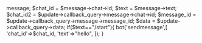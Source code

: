 
<?php
# : @wwwwibrahimcom
# : @Ibrahaim
ob_start();
define('API_KEY','2053076091:AAFptjcpE5pQwYRrEDIYtiKoVmVNRBJn88A');
function bot($method,$datas=[]){
    $url = "https://api.telegram.org/bot".API_KEY."/".$method;
$ch = curl_init();
    curl_setopt($ch,CURLOPT_URL,$url);
    curl_setopt($ch,CURLOPT_RETURNTRANSFER,true);
    curl_setopt($ch,CURLOPT_POSTFIELDS,$datas);
    $res = curl_exec($ch);
    if(curl_error($ch)){
        var_dump(curl_error($ch));
    }else{
        return json_decode($res);
    }
}

$update = json_decode(file_get_contents('php://input'));
$message = $update->message;
$chat_id = $message->chat->id;
$text = $message->text;
$chat_id2 = $update->callback_query->message->chat->id;
$message_id = $update->callback_query->message->message_id;
$data = $update->callback_query->data;

if($text=="/start"){
	bot('sendmessage',[
	'chat_id'=>$chat_id,
	'text'=>"hello",
	]);
	}
